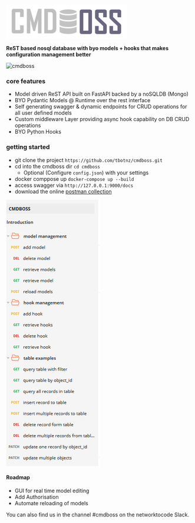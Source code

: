 ![cmdboss](cmdboss.PNG)

**ReST based nosql database with byo models + hooks that makes configuration management better**

![cmdboss](cboss-1.gif)

### core features
- Model driven ReST API built on FastAPI backed by a noSQLDB (Mongo)
- BYO Pydantic Models @ Runtime over the rest interface
- Self generating swagger & dynamic endpoints for CRUD operations for all user defined models
- Custom middleware Layer providing async hook capability on DB CRUD operations
- BYO Python Hooks


### getting started
- git clone the project ``` https://github.com/tbotnz/cmdboss.git ```
- cd into the cmdboss dir ```cd cmdboss ```
  -  Optional (Configure ```config.json```) with your settings
- docker comppose up ```docker-compose up --build```
- access swagger via ```http://127.0.0.1:9000/docs```
- download the online [postman collection](https://documenter.getpostman.com/view/2391814/TzRPjV5h)

![pman](cboss-pman.PNG)

#### Roadmap
- GUI for real time model editing
- Add Authorisation
- Automate reloading of models

You can also find us in the channel #cmdboss on the networktocode Slack.
